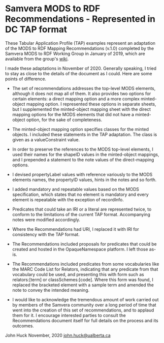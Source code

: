 # Samvera MODS to RDF Recommendations - Represented in DC TAP format

These Tabular Application Profile (TAP) examples represent an adaptation of the MODS to RDF Mapping Recommendations (v.1.0) completed by the Samvera MODS to RDF Working Group in January of 2019, which are available from the group's [wiki](https://wiki.lyrasis.org/display/samvera/MODS+and+RDF+Descriptive+Metadata+Subgroup).

I made these adaptations in November of 2020. Generally speaking, I tried to stay as close to the details of the document as I could. Here are some points of difference.

- The set of recommendations addresses the top-level MODS elements, although it does not map all of them. It also provides two options for certain elements: a direct mapping option and a more complex minted-object mapping option. I represented these options in separate sheets, but I supplemented the minted-object mapping sheet with the direct mapping options for the MODS elements that did not have a minted-object option, for the sake of completeness.

- The minted-object mapping option specifies classes for the minted objects. I included these statements in the TAP adaptation. The class is given as a valueConstraint value.

- In order to preserve the references to the MODS top-level elements, I used their names for the shapeID values in the minted-object mappings, and I prepended a statement to the note values of the direct-mapping options.

- I devised propertyLabel values with reference variously to the MODS elements names, the propertyID values, hints in the notes and so forth.

- I added mandatory and repeatable values based on the MODS specification, which states that no element is mandatory and every element is repeatable with the exception of recordInfo.

- Predicates that could take an IRI or a literal are represented twice, to conform to the limitations of the current TAP format. Accompanying notes were modified accordingly.

- Where the Recommendations had URI, I replaced it with IRI for consistency with the TAP format.

- The Recommendations included proposals for predicates that could be created and hosted in the OpaqueNamespace platform. I left those as-is.

- The Recommendations included predicates from some vocabularies like the MARC Code List for Relators, indicating that any predicate from that vocabulary could be used, and presenting this with form such as relators:[term] or classSchemes:[code]. Where this form was found, I replaced the bracketed element with a sample term and amended the note to convey the intended meaning.

- I would like to acknowledge the tremendous amount of work carried out by members of the Samvera community over a long period of time that went into the creation of this set of recommendations, and to applaud them for it. I encourage interested parties to consult the Recommendations document itself for full details on the process and its outcomes.

John Huck
November, 2020
john.huck@ualberta.ca
